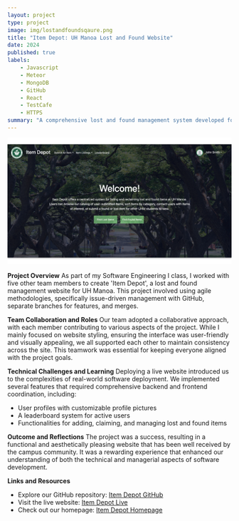 ```yaml
---
layout: project
type: project
image: img/lostandfoundsqaure.png
title: "Item Depot: UH Manoa Lost and Found Website"
date: 2024
published: true
labels:
    - Javascript
    - Meteor
    - MongoDB
    - GitHub
    - React
    - TestCafe
    - HTTPS
summary: "A comprehensive lost and found management system developed for UH Manoa, enhancing campus operations and student interactions."
---
```


<img class="img-fluid" src="../img/landingFinal.png">

**Project Overview**
As part of my Software Engineering I class, I worked with five other team members to create 'Item Depot', a lost and found management website for UH Manoa. This project involved using agile methodologies, specifically issue-driven management with GitHub, separate branches for features, and merges.

**Team Collaboration and Roles**
Our team adopted a collaborative approach, with each member contributing to various aspects of the project. While I mainly focused on website styling, ensuring the interface was user-friendly and visually appealing, we all supported each other to maintain consistency across the site. This teamwork was essential for keeping everyone aligned with the project goals.

**Technical Challenges and Learning**
Deploying a live website introduced us to the complexities of real-world software deployment. We implemented several features that required comprehensive backend and frontend coordination, including:
- User profiles with customizable profile pictures
- A leaderboard system for active users
- Functionalities for adding, claiming, and managing lost and found items

**Outcome and Reflections**
The project was a success, resulting in a functional and aesthetically pleasing website that has been well received by the campus community. It was a rewarding experience that enhanced our understanding of both the technical and managerial aspects of software development.

**Links and Resources**
- Explore our GitHub repository: [Item Depot GitHub](https://github.com/item-depot)
- Visit the live website: [Item Depot Live](https://itemdepot.org/)
- Check out our homepage: [Item Depot Homepage](https://item-depot.github.io/)
